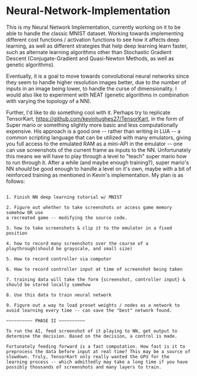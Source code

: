 # Neural-Network-Implementation

This is my Neural Network Implementation, currently working on it to be able to handle the classic MNIST dataset. Working towards implementing
different cost functions / activation functions to see how it affects deep learning, as well as different strategies that help deep learning
learn faster, such as alternate learning algorithms other than Stochastic Gradient Descent (Conjugate-Gradient and Quasi-Newton Methods, as 
well as genetic algorithms).

Eventually, it is a goal to move towards convolutional neural networks since they seem to handle higher resolution images better, due to the number
of inputs in an image being lower, to handle the curse of dimensionality. I would also like to experiment with NEAT (genetic algorithms
in combination with varying the topology of a NN).

Further, I'd like to do something cool with it. Perhaps try to replicate TensorKart, https://github.com/kevinhughes27/TensorKart, in the form of Super mario or something slightly more basic and less computationally expensive. His approach is a good one -- rather than writing in LUA -- a common scripting language that can be utilized with many emulators, giving you full access to the emulated RAM as a mini-API in the emulator -- one can use screenshots of the current frame as inputs to the NN. Unfortunately this means we will have to play through a level to "teach" super mario how to run through it. After a while (and maybe enough training?), super mario's NN *should* be good enough to handle a level on it's own, maybe with a bit of reinforced training as mentioned in Kevin's implementation.  My plan is as follows:

~~~~~~~~~~ PHASE I ~~~~~~~~~~

1. Finish NN deep learning tutorial w/ MNIST

2. Figure out whether to take screenshots or access game memory somehow OR use
a recreated game -- modifying the source code.

3. how to take screenshots & clip it to the emulator in a fixed position

4. how to record many screenshots over the course of a playthrough(should be grayscale, and small size)

5. How to record controller via computer

6. How to record controller input at time of screenshot being taken

7. training data will take the form {screenshot, controller input} & should be stored locally somehow

8. Use this data to train neural network

9. Figure out a way to load preset weights / nodes as a network to avoid learning every time -- can save the "best" network found.

~~~~~~~~~~ PHASE II ~~~~~~~~~~

To run the AI, feed screenshot of it playing to NN, get output to determine the decision. Based on the decision, a control is made.

Fortunately feeding forward is a fast computation. How fast is it to preprocess the data before input at real time? This may be a source of slowdown. Truly, TensorKart only really wanted the GPU for the learning process -- which admittedly may take a long time if you have possibly thousands of screenshots and many layers to train.
